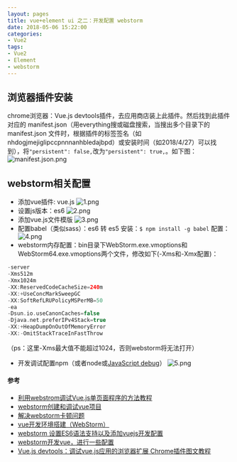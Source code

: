 ```yaml
---
layout: pages
title: vue+element ui 之二：开发配置 webstorm
date: 2018-05-06 15:22:00
categories:
- Vue2
tags:
- Vue2
- Element
- webstorm
---
```


## 浏览器插件安装
chrome浏览器：Vue.js devtools插件，去应用商店装上此插件。然后找到此插件对应的 manifest.json（用everything搜或磁盘搜索，当搜出多个目录下的 manifest.json 文件时，根据插件的标签签名（如nhdogjmejiglipccpnnnanhbledajbpd）或安装时间（如2018/4/27）可以找到），将`"persistent": false,`改为`"persistent": true,`。如下图：
![manifest.json.png](https://upload-images.jianshu.io/upload_images/1464420-4dbf647ae5e49f3f.png?imageMogr2/auto-orient/strip%7CimageView2/2/w/1240)

## webstorm相关配置
* 添加vue插件: vue.js
![1.png](https://upload-images.jianshu.io/upload_images/1464420-652fd98934d1dd5c.png?imageMogr2/auto-orient/strip%7CimageView2/2/w/1240)
* 设置js版本：es6
![2.png](https://upload-images.jianshu.io/upload_images/1464420-4b2304cf931c3152.png?imageMogr2/auto-orient/strip%7CimageView2/2/w/1240)
* 添加vue.js文件模版
![3.png](https://upload-images.jianshu.io/upload_images/1464420-00d5ec6c639a353c.png?imageMogr2/auto-orient/strip%7CimageView2/2/w/1240)
* 配置babel（类似sass）：es6 转 es5
安装：`$ npm install -g babel`
配置：
![4.png](https://upload-images.jianshu.io/upload_images/1464420-ccd019fc8fcac030.png?imageMogr2/auto-orient/strip%7CimageView2/2/w/1240)
* webstorm内存配置：bin目录下WebStorm.exe.vmoptions和WebStorm64.exe.vmoptions两个文件，修改如下(-Xms和-Xmx配置)：
```swift
-server
-Xms512m
-Xmx1024m
-XX:ReservedCodeCacheSize=240m
-XX:+UseConcMarkSweepGC
-XX:SoftRefLRUPolicyMSPerMB=50
-ea
-Dsun.io.useCanonCaches=false
-Djava.net.preferIPv4Stack=true
-XX:+HeapDumpOnOutOfMemoryError
-XX:-OmitStackTraceInFastThrow
```
（ps：这里-Xms最大值不能超过1024，否则webstorm将无法打开）
* 开发调试配置npm（或者node或[JavaScript debug](http://www.jb51.net/article/115478.htm)）
![5.png](https://upload-images.jianshu.io/upload_images/1464420-a6c5681baa9c08f5.png?imageMogr2/auto-orient/strip%7CimageView2/2/w/1240)

#### 参考
* [利用webstrom调试Vue.js单页面程序的方法教程](http://www.jb51.net/article/115478.htm)
* [webstorm创建和调试vue项目](https://blog.csdn.net/wm5920/article/details/78872548)
* [解决webstorm卡顿问题](https://blog.csdn.net/qq673318522/article/details/50583831/)
* [vue开发环境搭建（WebStorm）](https://blog.csdn.net/nero__a/article/details/62228646)
* [webstorm 设置ES6语法支持以及添加vuejs开发配置](https://blog.csdn.net/diligentkong/article/details/75040651)
* [webstorm开发vue，进行一些配置](https://blog.csdn.net/s8460049/article/details/53856534)
* [Vue.js devtools：调试vue.js应用的浏览器扩展 Chrome插件图文教程](http://www.cnplugins.com/devtool/vuejs-devtools/)
